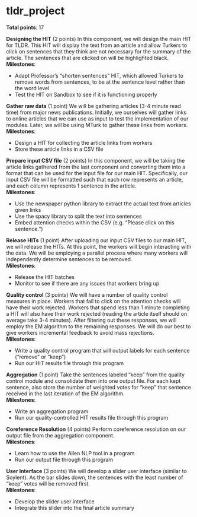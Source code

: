 # tldr_project
**Total points**: 17

**Designing the HIT** (2 points)
In this component, we will design the main HIT for TLDR. This HIT will display the text from an article and allow Turkers to click on sentences that they think are not necessary for the summary of the article. The sentences that are clicked on will be highlighted black.  
**Milestones**:
* Adapt Professor’s “shorten sentences” HIT, which allowed Turkers to remove words from sentences, to be at the sentence level rather than the word level
* Test the HIT on Sandbox to see if it is functioning properly

**Gather raw data** (1 point)
We will be gathering articles (3-4 minute read time) from major news publications. Initially, we ourselves will gather links to online articles that we can use as input to test the implementation of our modules. Later, we will be using MTurk to gather these links from workers.  
**Milestones**:
* Design a HIT for collecting the article links from workers
* Store these article links in a CSV file

**Prepare input CSV file** (2 points)
In this component, we will be taking the article links gathered from the last component and converting them into a format that can be used for the input file for our main HIT. Specifically, our input CSV file will be formatted such that each row represents an article, and each column represents 1 sentence in the article.  
**Milestones**:
* Use the newspaper python library to extract the actual text from articles given links
* Use the spacy library to split the text into sentences
* Embed attention checks within the CSV (e.g. “Please click on this sentence.”)

**Release HITs** (1 point)
After uploading our input CSV files to our main HIT, we will release the HITs. At this point, the workers will begin interacting with the data. We will be employing a parallel process where many workers will independently determine sentences to be removed.  
**Milestones**:
* Release the HIT batches
* Monitor to see if there are any issues that workers bring up

**Quality control** (3 points)
We will have a number of quality control measures in place. Workers that fail to click on the attention checks will have their work rejected. Workers that spend less than 1 minute completing a HIT will also have their work rejected (reading the article itself should on average take 3-4 minutes). After filtering out these responses, we will employ the EM algorithm to the remaining responses. We will do our best to give workers incremental feedback to avoid mass rejections.  
**Milestones**:
* Write a quality control program that will output labels for each sentence (“remove” or “keep”)
* Run our HIT results file through this program

**Aggregation** (1 point)
Take the sentences labeled “keep” from the quality control module and consolidate them into one output file. For each kept sentence, also store the number of weighted votes for “keep” that sentence received in the last iteration of the EM algorithm.  
**Milestones**:
* Write an aggregation program
* Run our quality-controlled HIT results file through this program

**Coreference Resolution** (4 points)
Perform coreference resolution on our output file from the aggregation component.  
**Milestones**:
* Learn how to use the Allen NLP tool in a program
* Run our output file through this program

**User Interface** (3 points)
We will develop a slider user interface (similar to Soylent). As the bar slides down, the sentences with the least number of “keep” votes will be removed first.  
**Milestones**:
* Develop the slider user interface
* Integrate this slider into the final article summary

